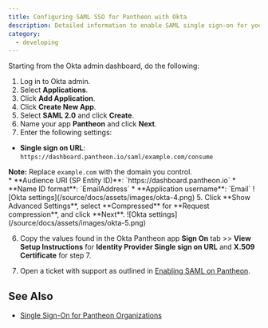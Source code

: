 ```yaml
---
title: Configuring SAML SSO for Pantheon with Okta
description: Detailed information to enable SAML single sign-on for your organization with Okta.
category:
  - developing
---
```

Starting from the Okta admin dashboard, do the following:

1. Log in to Okta admin.
2. Select **Applications**.
3. Click **Add Application**.
4. Click **Create New App**.
2. Select **SAML 2.0** and click **Create**.
3. Name your app **Pantheon** and click **Next**.
4. Enter the following settings:
  * **Single sign on URL**: `https://dashboard.pantheon.io/saml/example.com/consume`  
   <div class="alert alert-warning" role="alert"> <strong>Note:</strong>  Replace <code>example.com</code> with the domain you control.</div>
  * **Audience URI (SP Entity ID)**: `https://dashboard.pantheon.io`
  * **Name ID format**: `EmailAddress`
  * **Application username**: `Email`
  ![Okta settings](/source/docs/assets/images/okta-4.png)
5.  Click **Show Advanced Settings**, select **Compressed** for **Request compression**, and click **Next**.
 ![Okta settings](/source/docs/assets/images/okta-5.png)

6. Copy the values found in the Okta Pantheon app **Sign On** tab >> **View Setup Instructions** for **Identity Provider Single sign on URL** and **X.509 Certificate** for step 7.

7. Open a ticket with support as outlined in [Enabling SAML on Pantheon](/docs/articles/organizations/saml-for-orgs/#enabling-saml-on-pantheon).

## See Also
* [Single Sign-On for Pantheon Organizations](/docs/articles/organizations/saml-for-orgs/)
